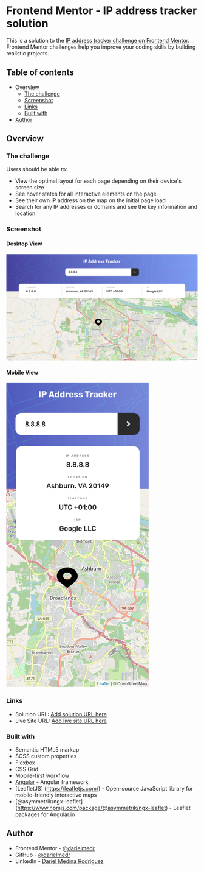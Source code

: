 # Frontend Mentor - IP address tracker solution

This is a solution to the [IP address tracker challenge on Frontend Mentor](https://www.frontendmentor.io/challenges/ip-address-tracker-I8-0yYAH0). Frontend Mentor challenges help you improve your coding skills by building realistic projects.

## Table of contents

- [Overview](#overview)
  - [The challenge](#the-challenge)
  - [Screenshot](#screenshot)
  - [Links](#links)
  - [Built with](#built-with)
- [Author](#author)

## Overview

### The challenge

Users should be able to:

- View the optimal layout for each page depending on their device's screen size
- See hover states for all interactive elements on the page
- See their own IP address on the map on the initial page load
- Search for any IP addresses or domains and see the key information and location

### Screenshot

#### Desktop View

![](./src/assets/result-screenshots/desktop-1440px.png)

#### Mobile View

![](./src/assets/result-screenshots/mobile-375px.png)

### Links

- Solution URL: [Add solution URL here](https://github.com/darielmedr/ip-address-tracker-angular)
- Live Site URL: [Add live site URL here](https://darielmedr.github.io/ip-address-tracker-angular)

### Built with

- Semantic HTML5 markup
- SCSS custom properties
- Flexbox
- CSS Grid
- Mobile-first workflow
- [Angular](https://angular.io/) - Angular framework
- [LeafletJS] (https://leafletjs.com/) - Open-source JavaScript library for mobile-friendly interactive maps
- [@asymmetrik/ngx-leaflet] (https://www.npmjs.com/package/@asymmetrik/ngx-leaflet) - Leaflet packages for Angular.io

## Author

- Frontend Mentor - [@darielmedr](https://www.frontendmentor.io/profile/darielmedr)
- GitHub - [@darielmedr](https://github.com/darielmedr)
- LinkedIn - [Dariel Medina Rodríguez](https://www.linkedin.com/in/darielmedr)
